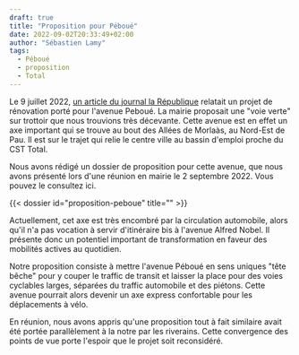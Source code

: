 ```yaml
---
draft: true
title: "Proposition pour Péboué"
date: 2022-09-02T20:33:49+02:00
author: "Sébastien Lamy"
tags:
  - Péboué
  - proposition
  - Total
---
```


Le 9 juillet 2022, [un article du journal la République](https://www.larepubliquedespyrenees.fr/societe/travaux/pau-le-projet-de-la-mairie-pour-la-rue-peboue-fraichement-accueilli-par-les-riverains-11586712.php) relatait un projet de rénovation porté pour l'avenue Peboué. La mairie proposait une "voie verte" sur trottoir que nous trouvions très décevante. Cette avenue est en effet  un axe important qui se trouve au bout des Allées de Morlaàs, au Nord-Est de Pau. Il est sur le trajet qui relie le centre ville au bassin d'emploi proche du CST Total.

Nous avons rédigé un dossier de proposition pour cette avenue, que nous avons présenté lors d'une réunion en mairie le 2 septembre 2022. Vous pouvez le consultez ici.

<div class="pure-g trombi">
{{< dossier id="proposition-peboue" title="" >}}
</div>


Actuellement, cet axe est très encombré par la circulation automobile, alors qu'il n'a pas vocation à servir d'itinéraire bis à l'avenue Alfred Nobel. Il présente donc un potentiel important de transformation en faveur des mobilités actives au quotidien.

Notre proposition consiste à mettre l'avenue Péboué en sens uniques "tête bêche" pour y couper le traffic de transit et laisser la place pour des voies cyclables larges, séparées du traffic automobile et des piétons. Cette avenue pourrait alors devenir un axe express confortable pour les déplacements à vélo.

En réunion, nous avons appris qu'une proposition tout à fait similaire avait été portée parallèlement à la notre par les riverains. Cette convergence des points de vue porte l'espoir que le projet soit reconsidéré.
